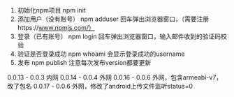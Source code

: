1. 初始化npm项目
npm init 
2. 添加用户（没有账号）
npm adduser
回车弹出浏览器窗口，（需要注册https://www.npmjs.com/）
3. 登录（已有账号）
npm login
回车弹出浏览器窗口，输入邮件收到的验证码校验
4. 验证是否登录成功
npm whoami
会显示登录成功的username
5. 发布
npm publish
注意每次发布version都要更新

0.0.13 - 0.0.3 内网
0.0.14 - 0.0.4 外网
0.0.16 - 0.0.6 外网，包含armeabi-v7，改了包名
0.0.17 - 0.0.6 外网，修改了android上传文件监听status=0